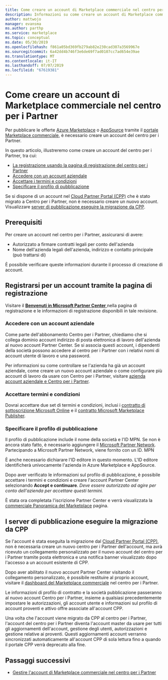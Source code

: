 ```yaml
---
title: Come creare un account di Marketplace commerciale nel centro per i Partner
description: Informazioni su come creare un account di Marketplace commerciale nel centro per i Partner.
author: mattwojo
manager: evansma
ms.author: parthp
ms.service: marketplace
ms.topic: conceptual
ms.date: 05/30/2019
ms.openlocfilehash: f861a05bd369fb279ab82e230cad307a3569967e
ms.sourcegitcommit: 6a42dd4b746f3e6de69f7ad0107cc7ad654e39ae
ms.translationtype: MT
ms.contentlocale: it-IT
ms.lasthandoff: 07/07/2019
ms.locfileid: "67619381"
---
```

# <a name="how-to-create-a-commercial-marketplace-account-in-partner-center"></a>Come creare un account di Marketplace commerciale nel centro per i Partner

Per pubblicare le offerte [Azure Marketplace](https://azuremarketplace.microsoft.com/) o [AppSource](https://appsource.microsoft.com/) tramite il [portale Marketplace commerciale](https://partner.microsoft.com/dashboard/commercial-marketplace/offers), è necessario creare un account del centro per i Partner.  

In questo articolo, illustreremo come creare un account del centro per i Partner, tra cui: 

- [La registrazione usando la pagina di registrazione del centro per i Partner](#register-for-an-account-using-the-enrollment-page)
- [Accedere con un account aziendale](#sign-in-with-a-work-account)
- [Accettare i termini e condizioni](#agree-to-terms-and-conditions) 
- [Specificare il profilo di pubblicazione](#provide-your-publisher-profile)

Se si dispone di un account nel [Cloud Partner Portal (CPP)](https://cloudpartner.azure.com) che è stato migrato a Centro per i Partner, non è necessario creare un nuovo account. Visualizzare [server di pubblicazione eseguire la migrazione da CPP](#publishers-migrated-from-cpp). 

## <a name="prerequisites"></a>Prerequisiti

Per creare un account nel centro per i Partner, assicurarsi di avere:

- Autorizzato a firmare contratti legali per conto dell'azienda
- Nome dell'azienda legali dell'azienda, indirizzo e contatto principale (può trattarsi di)

È possibile verificare queste informazioni durante il processo di creazione di account.

## <a name="register-for-an-account-using-the-enrollment-page"></a>Registrarsi per un account tramite la pagina di registrazione 

Visitare il [ **Benvenuti in Microsoft Partner Center** ](https://partner.microsoft.com/dashboard/account/v3/enrollment/introduction/azureisv) nella pagina di registrazione e le informazioni di registrazione disponibili in tale revisione.

### <a name="sign-in-with-a-work-account"></a>Accedere con un account aziendale

Come parte dell'abbonamento Centro per i Partner, chiediamo che si collega dominio account indirizzo di posta elettronica di lavoro dell'azienda al nuovo account Partner Center. Se si associa questi account, i dipendenti della società possono accedere al centro per i Partner con i relativi nomi di account utente di lavoro e una password.

Per informazioni su come controllare se l'azienda ha già un account aziendale, come creare un nuovo account aziendale o come configurare più account di lavoro da usare con Centro per i Partner, visitare [azienda account aziendale e Centro per i Partner](./company-work-accounts.md). 

### <a name="agree-to-terms-and-conditions"></a>Accettare termini e condizioni

Dovrai accettare due set di termini e condizioni, inclusi i [contratto di sottoscrizione Microsoft Online](https://go.microsoft.com/fwlink/?LinkId=870457) e il [contratto Microsoft Marketplace Publisher](https://go.microsoft.com/fwlink/?linkid=843476).


### <a name="provide-your-publisher-profile"></a>Specificare il profilo di pubblicazione

Il profilo di pubblicazione include il nome della società e l'ID MPN. Se non è ancora stato fatto, è necessario aggiungere il [Microsoft Partner Network](https://partner.microsoft.com/commercial). Partecipando a Microsoft Partner Network, viene fornito con un ID. MPN 

È anche necessario dichiarare l'ID editore in questo momento. L'ID editore identificherà univocamente l'azienda in Azure Marketplace e AppSource. 

Dopo aver verificato le informazioni sul profilo di pubblicazione, è possibile accettare i termini e condizioni e creare l'account Partner Center selezionando **Accept e continuare**. *Deve essere autorizzato ad agire per conto dell'azienda per accettare questi termini.*

È stata ora completata l'iscrizione Partner Center e verrà visualizzata la [commerciale Panoramica del Marketplace](./commercial-marketplace-overview.md) pagina.


## <a name="publishers-migrated-from-cpp"></a>I server di pubblicazione eseguire la migrazione da CPP

Se l'account è stata eseguita la migrazione dal [Cloud Partner Portal (CPP)](https://cloudpartner.azure.com), non è necessaria creare un nuovo centro per i Partner dell'account, ma avrà ricevuto un collegamento personalizzato per il nuovo account del centro per i Partner tramite posta elettronica e una notifica banner visualizzato dopo l'accesso a un account esistente di CPP.

Dopo aver abilitato il nuovo account Partner Center visitando il collegamento personalizzato, è possibile restituire al proprio account, visitare il [dashboard del Marketplace commerciale](https://partner.microsoft.com/dashboard/commercial-marketplace/) nel centro per i Partner.

Le informazioni di profilo di contratto e la società pubblicazione passeranno al nuovo account Centro per i Partner, insieme a qualsiasi precedentemente impostare le autorizzazioni, gli account utente e informazioni sul profilo di account proventi e attivo offre associate all'account CPP. 

Una volta che l'account viene migrato da CPP al centro per i Partner, l'account del centro per i Partner diventa l'account master da usare per tutti gli aggiornamenti dell'account, gestione degli utenti, autorizzazioni e gestione relative ai proventi. Questi aggiornamenti account verranno sincronizzati automaticamente all'account CPP di sola lettura fino a quando il portale CPP verrà deprecato alla fine. 

## <a name="next-steps"></a>Passaggi successivi

- [Gestire l'account di Marketplace commerciale nel centro per i Partner](./manage-account.md) 
